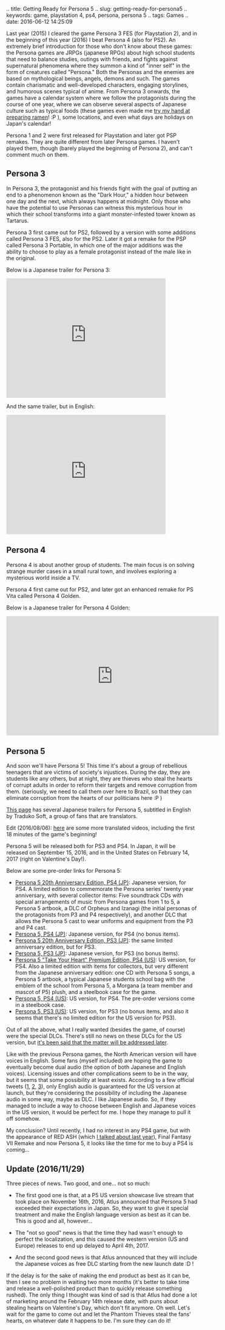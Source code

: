 .. title: Getting Ready for Persona 5
.. slug: getting-ready-for-persona5
.. keywords: game, playstation 4, ps4, persona, persona 5
.. tags: Games
.. date: 2016-06-12 14:25:09

Last year (2015) I cleared the game Persona 3 FES (for Playstation 2), and in the beginning of this year (2016) I beat Persona 4 (also for PS2). An extremely brief introduction for those who don't know about these games: the Persona games are JRPGs (japanese RPGs) about high school students that need to balance studies, outings with friends, and fights against supernatural phenomena where they summon a kind of "inner self" in the form of creatures called "Persona." Both the Personas and the enemies are based on mythological beings, angels, demons and such. The games contain charismatic and well-developed characters, engaging storylines, and humorous scenes typical of anime. From Persona 3 onwards, the games have a calendar system where we follow the protagonists during the course of one year, where we can observe several aspects of Japanese culture such as typical foods (these games even made me [try my hand at preparing ramen](/en/blog/p3-food-ramen)! :P ), some locations, and even what days are holidays on Japan's calendar! <!--teaser_end-->

Persona 1 and 2 were first released for Playstation and later got PSP remakes. They are quite different from later Persona games. I haven't played them, though (barely played the beginning of Persona 2), and can't comment much on them.

## Persona 3

In Persona 3, the protagonist and his friends fight with the goal of putting an end to a phenomenon known as the "Dark Hour," a hidden hour between one day and the next, which always happens at midnight. Only those who have the potential to use Personas can witness this mysterious hour in which their school transforms into a giant monster-infested tower known as Tartarus.

Persona 3 first came out for PS2, followed by a version with some additions called Persona 3 FES, also for the PS2. Later it got a remake for the PSP called Persona 3 Portable, in which one of the major additions was the ability to choose to play as a female protagonist instead of the male like in the original.

Below is a Japanese trailer for Persona 3:

<iframe width="420" height="315" src="https://www.youtube.com/embed/Ufm2ygOJC0w" frameborder="0" allowfullscreen></iframe>

And the same trailer, but in English:

<iframe width="420" height="315" src="https://www.youtube.com/embed/T85-Obx9iE8" frameborder="0" allowfullscreen></iframe>

## Persona 4

Persona 4 is about another group of students. The main focus is on solving strange murder cases in a small rural town, and involves exploring a mysterious world inside a TV.

Persona 4 first came out for PS2, and later got an enhanced remake for PS Vita called Persona 4 Golden.

Below is a Japanese trailer for Persona 4 Golden:

<iframe width="560" height="315" src="https://www.youtube.com/embed/SInPmYCTCI0" frameborder="0" allowfullscreen></iframe>

## Persona 5

And soon we'll have Persona 5! This time it's about a group of rebellious teenagers that are victims of society's injustices. During the day, they are students like any others, but at night, they are thieves who steal the hearts of corrupt adults in order to reform their targets and remove corruption from them. (seriously, we need to call them over here to Brazil, so that they can eliminate corruption from the hearts of our politicians here :P )

[This page][trailersubs] has several Japanese trailers for Persona 5, subtitled in English by Traduko Soft, a group of fans that are translators.

Edit (2016/08/06): [here][domisubs] are some more translated videos, including the first 18 minutes of the game's beginning!

Persona 5 will be released both for PS3 and PS4. In Japan, it will be released on September 15, 2016, and in the United States on February 14, 2017 (right on Valentine's Day!).

Below are some pre-order links for Persona 5:

- [Persona 5 20th Anniversary Edition, PS4 (JP)][p5pa-premium-jp]: Japanese version, for PS4. A limited edition to commemorate the Persona series' twenty year anniversary, with several collector items: Five soundtrack CDs with special arrangements of music from Persona games from 1 to 5, a Persona 5 artbook, a DLC of Orpheus and Izanagi (the initial personas of the protagonists from P3 and P4 respectively), and another DLC that allows the Persona 5 cast to wear uniforms and equipment from the P3 and P4 cast.
- [Persona 5, PS4 (JP)][p5pa-ps4-jp]: Japanese version, for PS4 (no bonus items).
- [Persona 5 20th Anniversary Edition, PS3 (JP)][p5pa-premium-ps3-jp]: the same limited anniversary edition, but for PS3.
- [Persona 5, PS3 (JP)][p5pa-ps3-jp]: Japanese version, for PS3 (no bonus items).
- [Persona 5 "Take Your Heart" Premium Edition, PS4 (US)][p5pa-premium-en]: US version, for PS4. Also a limited edition with items for collectors, but very different from the Japanese anniversary edition: one CD with Persona 5 songs, a Persona 5 artbook, a typical Japanese students school bag with the emblem of the school from Persona 5, a Morgana (a team member and mascot of P5) plush, and a steelbook case for the game.
- [Persona 5, PS4 (US)][p5pa-ps4-en]: US version, for PS4. The pre-order versions come in a steelbook case.
- [Persona 5, PS3 (US)][p5pa-ps3-en]: US version, for PS3 (no bonus items, and also it seems that there's no limited edition for the US version for PS3).

Out of all the above, what I really wanted (besides the game, of course) were the special DLCs. There's still no news on these DLCs for the US version, but [it's been said that the matter will be addressed later][dlctweet].

Like with the previous Persona games, the North American version will have voices in English. Some fans (myself included) are hoping the game to eventually become dual audio (the option of both Japanese and English voices). Licensing issues and other complications seem to be in the way, but it seems that some possibility at least exists. According to a few official tweets ([1], [2], [3]), only English audio is guaranteed for the US version at launch, but they're considering the possibility of including the Japanese audio in some way, maybe as DLC. I like Japanese audio. So, if they managed to include a way to choose between English and Japanese voices in the US version, it would be perfect for me. I hope they manage to pull it off somehow.

My conclusion? Until recently, I had no interest in any PS4 game, but with the appearance of RED ASH (which [I talked about last year](/en/blog/in-the-mood-to-redash)), Final Fantasy VII Remake and now Persona 5, it looks like the time for me to buy a PS4 is coming...

## Update (2016/11/29)

Three pieces of news. Two good, and one... not so much:

* The first good one is that, at a P5 US version showcase live stream that took place on November 16th, 2016, Atlus announced that Persona 5 had exceeded their expectations in Japan. So, they want to give it special treatment and make the English language version as best as it can be. This is good and all, however...

* The "not so good" news is that the time they had wasn't enough to perfect the localization, and this caused the western version (US and Europe) releases to end up delayed to April 4th, 2017.

* And the second good news is that Atlus announced that they will include the Japanese voices as free DLC starting from the new launch date :D !

If the delay is for the sake of making the end product as best as it can be, then I see no problem in waiting two more months (it's better to take time and release a well-polished product than to quickly release something rushed). The only thing I thought was kind of sad is that Atlus had done a lot of marketing around the February 14th release date, with puns about stealing hearts on Valentine's Day, which don't fit anymore. Oh well. Let's wait for the game to come out and let the Phantom Thieves steal the fans' hearts, on whatever date it happens to be. I'm sure they can do it!

[trailersubs]: http://fanlations.tradukosoft.com/persona-5-media-fansub-collection/
[domisubs]: https://www.youtube.com/playlist?list=PLwKo1oxh64Pd1HNvRr8rkYe9VsKUGkURc
[p5pa-premium-jp]: https://www.play-asia.com/persona-5-20th-anniversary-edition/13/70a527?tagid=199487
[p5pa-premium-en]: https://www.play-asia.com/persona-5-take-your-heart-premium-edition/13/70a8nr?tagid=199487
[p5pa-ps4-jp]: http://www.play-asia.com/persona-5/13/7084u5?tagid=199487
[p5pa-premium-ps3-jp]: http://www.play-asia.com/persona-5-20th-anniversary-edition/13/70a529?tagid=199487
[p5pa-ps3-jp]: http://www.play-asia.com/persona-5/13/707bbx?tagid=199487
[p5pa-ps4-en]: http://www.play-asia.com/persona-5/13/708fgb?tagid=199487
[p5pa-ps3-en]: http://www.play-asia.com/persona-5/13/707jz7?tagid=199487
[dlctweet]: https://twitter.com/JohnLHardin/status/740210670851919877
[1]: https://twitter.com/JohnLHardin/status/740237561658937346?p=v
[2]: https://twitter.com/JohnLHardin/status/740237788650446849?p=v
[3]: https://twitter.com/JohnLHardin/status/740237918162190336?p=v
